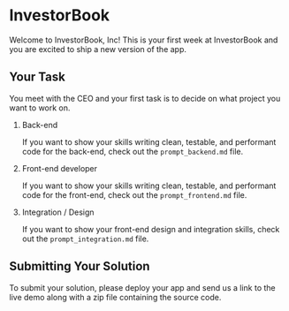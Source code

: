 # InvestorBook

Welcome to InvestorBook, Inc! This is your first week at InvestorBook and you
are excited to ship a new version of the app.

## Your Task

You meet with the CEO and your first task is to decide on what project you want to work on.

1. Back-end

    If you want to show your skills writing clean, testable, and performant code for the back-end, check out the `prompt_backend.md` file.

2. Front-end developer

    If you want to show your skills writing clean, testable, and performant code for the front-end, check out the `prompt_frontend.md` file.

3. Integration / Design

    If you want to show your front-end design and integration skills, check out the `prompt_integration.md` file.


## Submitting Your Solution

To submit your solution, please deploy your app and send us a link to the live
demo along with a zip file containing the source code.
